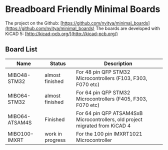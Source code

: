 # Breadboard Friendly Minimal Boards

The project on the Github: [https://github.com/nvitya/minimal_boards](https://github.com/nvitya/minimal_boards)
The boards are developed with KiCAD 5: [http://kicad-pcb.org/](http://kicad-pcb.org/)

## Board List

__Name__        | __Status__      | __Description__
----------------|-----------------|-------------------------------------------------------------
MIBO48-STM32    | almost finished | For 48 pin QFP STM32 Microcontrollers (F103, F303, F070 etc)
MIBO64-STM32    | almost finished | For 64 pin QFP STM32 Microcontrollers (F405, F303, F070 etc)
MIBO64-ATSAM4S  | Finished        | For 64 pin QFP ATSAM4SxB Microcontrollers, old project migrated from KiCAD 4
MIBO100-IMXRT   | work in progress| For the 100 pin IMXRT1021 Microcontroller



